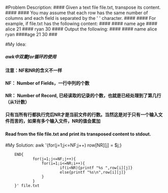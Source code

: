 #Problem Description:
		#### Given a text file file.txt, transpose its content.
		#### 
		#### You may assume that each row has the same number of columns and each field is separated by the ' ' character.
		#### 
		#### For example, if file.txt has the following content:
		#### 
		#### name age
		#### alice 21
		#### ryan 30
		#### Output the following:
		#### 
		#### name alice ryan
		####age 21 30
		###

#My Idea:
##### awk中双重for循环的使用
#### 注意：NF和NR的含义不一样
#### NF： Number of Fields，一行中列的个数
#### NR： Number of Record, 已经读取的记录的个数，也就是已经处理到了第几行（从1计数）
#### 只有当所有行都执行完后NR才是当前文件的行数。当然这是对于只有一个输入文件而言的，如果有多个输入文件，NR的值会累加
###
#### Read from the file file.txt and print its transposed content to stdout.

#My Solution:
		awk '{for(j=1;j<=NF;j++) row[NR][j] = $j;} 
		
		END{
		        for(j=1;j<=NF;j++){
		            for(i=1;i<=NR;i++){
		                    if(i<NR){printf "%s ",row[i][j]}
		                    else{printf "%s\n",row[i][j]}
		            }   
		        }
		}' file.txt
